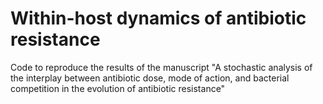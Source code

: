 # Within-host dynamics of antibiotic resistance
Code to reproduce the results of the manuscript "A stochastic analysis of the interplay between antibiotic dose, mode of action, and bacterial competition in the evolution of antibiotic resistance"


